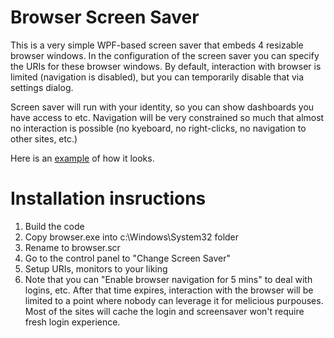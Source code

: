 # Browser Screen Saver

This is a very simple WPF-based screen saver that embeds 4 resizable browser windows. In the configuration of the screen saver you can specify the URIs for these browser windows. By default, interaction with browser is limited (navigation is disabled), but you can temporarily disable that via settings dialog.

Screen saver will run with your identity, so you can show dashboards you have access to etc. Navigation will be very constrained so much that almost no interaction is possible (no kyeboard, no right-clicks, no navigation to other sites, etc.)

Here is an [example](https://github.com/lucky248/BrowserScreenSaver/blob/master/Example.png?raw=true) of how it looks.

# Installation insructions
1. Build the code
2. Copy browser.exe into c:\Windows\System32 folder
3. Rename to browser.scr
4. Go to the control panel to "Change Screen Saver"
5. Setup URIs, monitors to your liking
6. Note that you can "Enable browser navigation for 5 mins" to deal with logins, etc. After that time expires, interaction with the browser will be limited to a point where nobody can leverage it for melicious purpouses. Most of the sites will cache the login and screensaver won't require fresh login experience.
